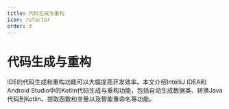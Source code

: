 ```yaml
---
title: 代码生成与重构
icon: refactor
order: 3
---
```


# 代码生成与重构

IDE的代码生成和重构功能可以大幅提高开发效率。本文介绍IntelliJ IDEA和Android Studio中的Kotlin代码生成与重构功能，包括自动生成数据类、转换Java代码到Kotlin、提取函数和变量以及智能重命名等功能。
